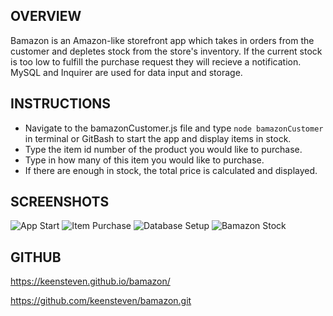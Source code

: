## OVERVIEW

Bamazon is an Amazon-like storefront app which takes in orders from the customer and depletes stock from the store's inventory. If the current stock is too low to fulfill the purchase request they will recieve a notification. MySQL and Inquirer are used for data input and storage.

## INSTRUCTIONS

   * Navigate to the bamazonCustomer.js file and type `node bamazonCustomer` in terminal or GitBash to start the app and display items in stock. 
   * Type the item id number of the product you would like to purchase.
   * Type in how many of this item you would like to purchase.
   * If there are enough in stock, the total price is calculated and displayed.
   
## SCREENSHOTS
![App Start](https://keensteven.github.io/bamazon/screenshots/bamazon1.PNG)
![Item Purchase](https://keensteven.github.io/bamazon/screenshots/bamazon2.PNG)
![Database Setup](https://keensteven.github.io/bamazon/screenshots/bamazon3.PNG)
![Bamazon Stock](https://keensteven.github.io/bamazon/screenshots/bamazon4.PNG)

## GITHUB
https://keensteven.github.io/bamazon/

https://github.com/keensteven/bamazon.git
